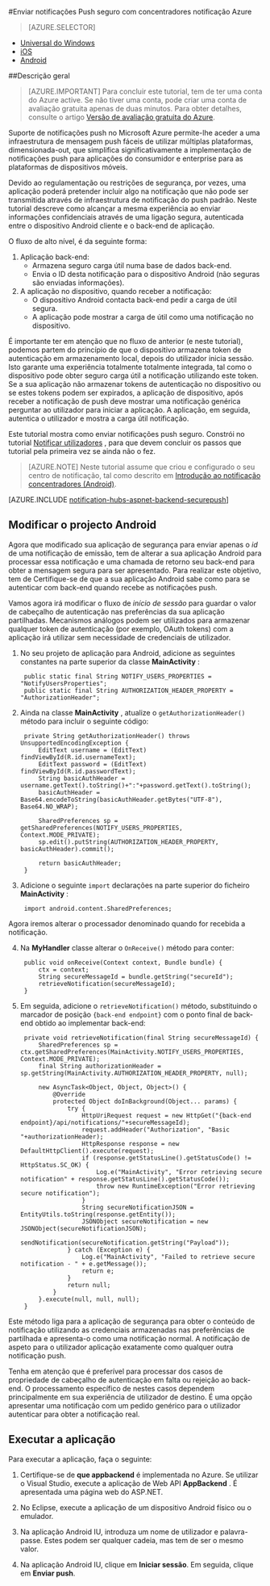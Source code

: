 <properties
    pageTitle="Enviar notificações Push seguro com concentradores notificação Azure"
    description="Saiba como enviar notificações push seguro para uma aplicação do Android a partir do Azure. Exemplos de código escritos Java e c#."
    documentationCenter="android"
    keywords="notificações push notificação, as notificações push, mensagens, as notificações android push de emissão"
    authors="ysxu"
    manager="erikre"
    editor=""
    services="notification-hubs"/>

<tags
    ms.service="notification-hubs"
    ms.workload="mobile"
    ms.tgt_pltfrm="android"
    ms.devlang="java"
    ms.topic="article"
    ms.date="06/29/2016" 
    ms.author="yuaxu"/>

#<a name="sending-secure-push-notifications-with-azure-notification-hubs"></a>Enviar notificações Push seguro com concentradores notificação Azure

> [AZURE.SELECTOR]
- [Universal do Windows](notification-hubs-aspnet-backend-windows-dotnet-wns-secure-push-notification.md)
- [iOS](notification-hubs-aspnet-backend-ios-push-apple-apns-secure-notification.md)
- [Android](notification-hubs-aspnet-backend-android-secure-google-gcm-push-notification.md)

##<a name="overview"></a>Descrição geral

> [AZURE.IMPORTANT] Para concluir este tutorial, tem de ter uma conta do Azure active. Se não tiver uma conta, pode criar uma conta de avaliação gratuita apenas de duas minutos. Para obter detalhes, consulte o artigo [Versão de avaliação gratuita do Azure](https://azure.microsoft.com/pricing/free-trial/?WT.mc_id=A643EE910&amp;returnurl=http%3A%2F%2Fazure.microsoft.com%2Fen-us%2Fdocumentation%2Farticles%2Fpartner-xamarin-notification-hubs-ios-get-started).

Suporte de notificações push no Microsoft Azure permite-lhe aceder a uma infraestrutura de mensagem push fáceis de utilizar múltiplas plataformas, dimensionada-out, que simplifica significativamente a implementação de notificações push para aplicações do consumidor e enterprise para as plataformas de dispositivos móveis.

Devido ao regulamentação ou restrições de segurança, por vezes, uma aplicação poderá pretender incluir algo na notificação que não pode ser transmitida através de infraestrutura de notificação do push padrão. Neste tutorial descreve como alcançar a mesma experiência ao enviar informações confidenciais através de uma ligação segura, autenticada entre o dispositivo Android cliente e o back-end de aplicação.

O fluxo de alto nível, é da seguinte forma:

1. Aplicação back-end:
    - Armazena seguro carga útil numa base de dados back-end.
    - Envia o ID desta notificação para o dispositivo Android (não seguras são enviadas informações).
2. A aplicação no dispositivo, quando receber a notificação:
    - O dispositivo Android contacta back-end pedir a carga de útil segura.
    - A aplicação pode mostrar a carga de útil como uma notificação no dispositivo.

É importante ter em atenção que no fluxo de anterior (e neste tutorial), podemos partem do princípio de que o dispositivo armazena token de autenticação em armazenamento local, depois do utilizador inicia sessão. Isto garante uma experiência totalmente totalmente integrada, tal como o dispositivo pode obter seguro carga útil a notificação utilizando este token. Se a sua aplicação não armazenar tokens de autenticação no dispositivo ou se estes tokens podem ser expirados, a aplicação de dispositivo, após receber a notificação de push deve mostrar uma notificação genérica perguntar ao utilizador para iniciar a aplicação. A aplicação, em seguida, autentica o utilizador e mostra a carga útil notificação.

Este tutorial mostra como enviar notificações push seguro. Constrói no tutorial [Notificar utilizadores](notification-hubs-aspnet-backend-gcm-android-push-to-user-google-notification.md) , para que devem concluir os passos que tutorial pela primeira vez se ainda não o fez.

> [AZURE.NOTE] Neste tutorial assume que criou e configurado o seu centro de notificação, tal como descrito em [Introdução ao notificação concentradores (Android)](notification-hubs-android-push-notification-google-gcm-get-started.md).

[AZURE.INCLUDE [notification-hubs-aspnet-backend-securepush](../../includes/notification-hubs-aspnet-backend-securepush.md)]

## <a name="modify-the-android-project"></a>Modificar o projecto Android

Agora que modificado sua aplicação de segurança para enviar apenas o *id* de uma notificação de emissão, tem de alterar a sua aplicação Android para processar essa notificação e uma chamada de retorno seu back-end para obter a mensagem segura para ser apresentado.
Para realizar este objetivo, tem de Certifique-se de que a sua aplicação Android sabe como para se autenticar com back-end quando recebe as notificações push.

Vamos agora irá modificar o fluxo de *início de sessão* para guardar o valor de cabeçalho de autenticação nas preferências da sua aplicação partilhadas. Mecanismos análogos podem ser utilizados para armazenar qualquer token de autenticação (por exemplo, OAuth tokens) com a aplicação irá utilizar sem necessidade de credenciais de utilizador.

1. No seu projeto de aplicação para Android, adicione as seguintes constantes na parte superior da classe **MainActivity** :

        public static final String NOTIFY_USERS_PROPERTIES = "NotifyUsersProperties";
        public static final String AUTHORIZATION_HEADER_PROPERTY = "AuthorizationHeader";

2. Ainda na classe **MainActivity** , atualize o `getAuthorizationHeader()` método para incluir o seguinte código:

        private String getAuthorizationHeader() throws UnsupportedEncodingException {
            EditText username = (EditText) findViewById(R.id.usernameText);
            EditText password = (EditText) findViewById(R.id.passwordText);
            String basicAuthHeader = username.getText().toString()+":"+password.getText().toString();
            basicAuthHeader = Base64.encodeToString(basicAuthHeader.getBytes("UTF-8"), Base64.NO_WRAP);

            SharedPreferences sp = getSharedPreferences(NOTIFY_USERS_PROPERTIES, Context.MODE_PRIVATE);
            sp.edit().putString(AUTHORIZATION_HEADER_PROPERTY, basicAuthHeader).commit();

            return basicAuthHeader;
        }

3. Adicione o seguinte `import` declarações na parte superior do ficheiro **MainActivity** :

        import android.content.SharedPreferences;

Agora iremos alterar o processador denominado quando for recebida a notificação.

4. Na **MyHandler** classe alterar o `OnReceive()` método para conter:

        public void onReceive(Context context, Bundle bundle) {
            ctx = context;
            String secureMessageId = bundle.getString("secureId");
            retrieveNotification(secureMessageId);
        }

5. Em seguida, adicione o `retrieveNotification()` método, substituindo o marcador de posição `{back-end endpoint}` com o ponto final de back-end obtido ao implementar back-end:

        private void retrieveNotification(final String secureMessageId) {
            SharedPreferences sp = ctx.getSharedPreferences(MainActivity.NOTIFY_USERS_PROPERTIES, Context.MODE_PRIVATE);
            final String authorizationHeader = sp.getString(MainActivity.AUTHORIZATION_HEADER_PROPERTY, null);

            new AsyncTask<Object, Object, Object>() {
                @Override
                protected Object doInBackground(Object... params) {
                    try {
                        HttpUriRequest request = new HttpGet("{back-end endpoint}/api/notifications/"+secureMessageId);
                        request.addHeader("Authorization", "Basic "+authorizationHeader);
                        HttpResponse response = new DefaultHttpClient().execute(request);
                        if (response.getStatusLine().getStatusCode() != HttpStatus.SC_OK) {
                            Log.e("MainActivity", "Error retrieving secure notification" + response.getStatusLine().getStatusCode());
                            throw new RuntimeException("Error retrieving secure notification");
                        }
                        String secureNotificationJSON = EntityUtils.toString(response.getEntity());
                        JSONObject secureNotification = new JSONObject(secureNotificationJSON);
                        sendNotification(secureNotification.getString("Payload"));
                    } catch (Exception e) {
                        Log.e("MainActivity", "Failed to retrieve secure notification - " + e.getMessage());
                        return e;
                    }
                    return null;
                }
            }.execute(null, null, null);
        }


Este método liga para a aplicação de segurança para obter o conteúdo de notificação utilizando as credenciais armazenadas nas preferências de partilhada e apresenta-o como uma notificação normal. A notificação de aspeto para o utilizador aplicação exatamente como qualquer outra notificação push.

Tenha em atenção que é preferível para processar dos casos de propriedade de cabeçalho de autenticação em falta ou rejeição ao back-end. O processamento específico de nestes casos dependem principalmente em sua experiência de utilizador de destino. É uma opção apresentar uma notificação com um pedido genérico para o utilizador autenticar para obter a notificação real.

## <a name="run-the-application"></a>Executar a aplicação

Para executar a aplicação, faça o seguinte:

1. Certifique-se de **que appbackend** é implementada no Azure. Se utilizar o Visual Studio, execute a aplicação de Web API **AppBackend** . É apresentada uma página web do ASP.NET.

2. No Eclipse, execute a aplicação de um dispositivo Android físico ou o emulador.

3. Na aplicação Android IU, introduza um nome de utilizador e palavra-passe. Estes podem ser qualquer cadeia, mas tem de ser o mesmo valor.

4. Na aplicação Android IU, clique em **Iniciar sessão**. Em seguida, clique em **Enviar push**.
